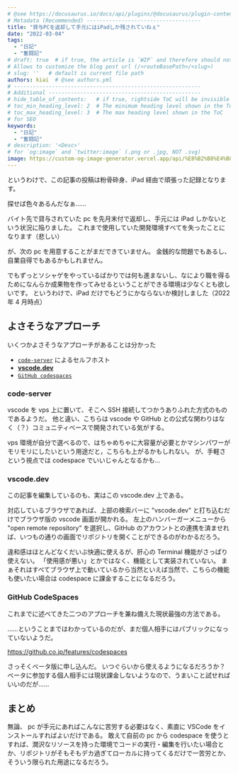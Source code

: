 ```yaml
---
# @see https://docusaurus.io/docs/api/plugins/@docusaurus/plugin-content-blog#markdown-front-matter
# Metadata (Recommended) ------------------------------------
title: "貸与PCを返却して手元にはiPadしか残されていねぇ"
date: "2022-03-04"
tags:
  - "日記"
  - "奮闘記"
# draft: true  # if true, the article is `WIP` and therefore should not be published yet
# Allows to customize the blog post url (/<routeBasePath>/<slug>)
# slug: ''   # default is current file path
authors: kiai  # @see authors.yml
# -----------------------------------------------------------
# Additional ------------------------------------------------
# hide_table_of_contents:   # if true, rightside ToC will be invisible
# toc_min_heading_level: 2  # The minimum heading level shown in the ToC
# toc_max_heading_level: 3  # The max heading level shown in the ToC
# for SEO
keywords:
  - "日記"
  - "奮闘記"
# description: '<Desc>'
# for `og:image` and `twitter:image` (.png or .jpg, NOT .svg)
image: https://custom-og-image-generator.vercel.app/api/%E8%B2%B8%E4%B8%8EPC%E3%82%92%E8%BF%94%E5%8D%B4%E3%81%97%E3%81%A6%E6%89%8B%E5%85%83%E3%81%AB%E3%81%AF%20iPad%20%E3%81%97%E3%81%8B%E6%AE%8B%E3%81%95%E3%82%8C%E3%81%A6%E3%81%84%E3%81%AD%E3%81%87.png?theme=dark&timestamp=2022%2F04%2F01&copyright=Kiai+de+Nantoka&logo=https%3A%2F%2Fgithub.githubassets.com%2Fimages%2Fmona-loading-default-static.svg&avater=https%3A%2F%2Favatars.githubusercontent.com%2Fu%2F20794309&author=Kiai&aka=%40Ningensei848&site=%E6%B0%97%E5%90%88%E3%81%A7%E3%81%AA%E3%82%93%E3%81%A8%E3%81%8B&tags=%E6%97%A5%E8%A8%98&tags=%E5%A5%AE%E9%97%98%E8%A8%98&tags=%E5%8D%B1%E6%A9%9F%E7%9A%84%E7%8A%B6%E6%B3%81
---
```


というわけで、この記事の投稿は粉骨砕身、iPad 経由で頑張った記録となります。

探せば色々あるんだなぁ……

<!-- truncate -->

バイト先で貸与されていた pc を先月末付で返却し、手元には iPad しかないという状況に陥りました。
これまで使用していた開発環境すべてを失ったことになります（悲しい）

が、次の pc を用意することがまだできていません。
金銭的な問題でもあるし、自業自得でもあるかもしれません。

でもずっとソシャゲをやっているばかりでは何も進まないし、なにより職を得るためになんらか成果物を作ってみせるということができる環境は少なくとも欲しいです。
というわけで、iPad だけでもどうにかならないか検討しました（2022 年 4 月時点）

## よさそうなアプローチ

いくつかよさそうなアプローチがあることは分かった

- [`code-server`](https://github.com/coder/code-server) によるセルフホスト
- [**vscode.dev**](https://vscode.dev)
- [`GitHub codespaces`](https://github.co.jp/features/codespaces)

### code-server

vscode を vps 上に置いて、そこへ SSH 接続してつかうありふれた方式のものであるようだ。
他と違い、こちらは vscode や GitHub との公式な関わりはなく（？）コミュニティベースで開発されている気がする。

vps 環境が自分で選べるので、はちゃめちゃに大容量が必要とかマシンパワーがモリモリにしたいという用途だと，こちらも上がるかもしれない。
が、手軽さという視点では codespace でいいじゃんとなるかも…

### vscode.dev

この記事を編集しているのも、実はこの vscode.dev 上である。

対応しているブラウザであれば、上部の検索バーに "vscode.dev" と打ち込むだけでブラウザ版の vscode 画面が開かれる。
左上のハンバーガーメニューから "open remote repository" を選択し、GitHub のアカウントとの連携を済ませれば、いつもの通りの画面でリポジトリを開くことができるのがわかるだろう。

違和感はほとんどなくだいぶ快適に使えるが、肝心の Terminal 機能がさっぱり使えない。
「使用感が悪い」とかではなく、機能として実装されていない。
まぁそれはすべてブラウザ上で動いているから当然といえば当然で、こちらの機能も使いたい場合は codespace に課金することになるだろう。

### GitHub CodeSpaces

これまでに述べてきた二つのアプローチを兼ね備えた現状最強の方法である。

……ということまではわかっているのだが、まだ個人相手にはパブリックになっていないようだ。

https://github.co.jp/features/codespaces

さっそくベータ版に申し込んだ。
いつぐらいから使えるようになるだろうか？
ベータに参加する個人相手には現状課金しないようなので、うまいこと試せればいいのだが……

## まとめ

無論、 pc が手元にあればこんなに苦労する必要はなく、素直に VSCode をインストールすればよいだけである。
敢えて自前の pc から codespace を使うとすれば、潤沢なリソースを持った環境でコードの実行・編集を行いたい場合とか、リポジトリがそもそもデカ過ぎてローカルに持ってくるだけで一苦労とか、そういう限られた用途になるだろう。
